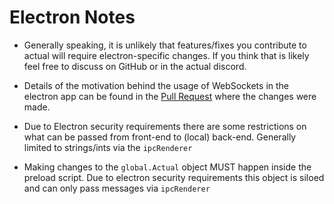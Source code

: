 # Electron Notes

* Generally speaking, it is unlikely that features/fixes you contribute to actual will require electron-specific changes. If you think that is likely feel free to discuss on GitHub or in the actual discord.

* Details of the motivation behind the usage of WebSockets in the electron app can be found in the [Pull Request](https://github.com/actualbudget/actual/pull/1003) where the changes were made.

* Due to Electron security requirements there are some restrictions on what can be passed from front-end to (local) back-end. Generally limited to strings/ints via the `ipcRenderer`

* Making changes to the `global.Actual` object MUST happen inside the preload script. Due to electron security requirements this object is siloed and can only pass messages via `ipcRenderer`

